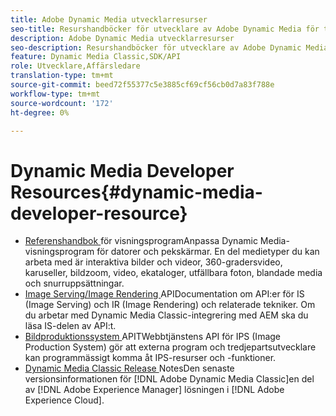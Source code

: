 ```yaml
---
title: Adobe Dynamic Media utvecklarresurser
seo-title: Resurshandböcker för utvecklare av Adobe Dynamic Media för tittare, bildvisning, bildåtergivning och bildproduktion
description: Adobe Dynamic Media utvecklarresurser
seo-description: Resurshandböcker för utvecklare av Adobe Dynamic Media för tittare, bildvisning, bildåtergivning och bildproduktion
feature: Dynamic Media Classic,SDK/API
role: Utvecklare,Affärsledare
translation-type: tm+mt
source-git-commit: beed72f55377c5e3885cf69cf56cb0d7a83f788e
workflow-type: tm+mt
source-wordcount: '172'
ht-degree: 0%

---
```



# Dynamic Media Developer Resources{#dynamic-media-developer-resource}

* [Referenshandbok ](/help/aem-viewers-ref/homeviewers.md)<!-- (https://experienceleague.adobe.com/docs/dynamic-media-developer-resources/library/home.html?lang=en) -->
för visningsprogramAnpassa Dynamic Media-visningsprogram för datorer och pekskärmar. En del medietyper du kan arbeta med är interaktiva bilder och videor, 360-gradersvideo, karuseller, bildzoom, video, ekataloger, utfällbara foton, blandade media och snurruppsättningar.
* [Image Serving/Image Rendering ](/help/aem-is-ir-api/homeisir.md)<!-- (https://experienceleague.adobe.com/docs/dynamic-media-developer-resources/image-serving-api/home.html?lang=en) -->
APIDocumentation om API:er för IS (Image Serving) och IR (Image Rendering) och relaterade tekniker. Om du arbetar med Dynamic Media Classic-integrering med AEM ska du läsa IS-delen av API:t.
* [Bildproduktionssystem ](/help/aem-ips-api/c-overview.md)
APITWebbtjänstens API för IPS (Image Production System) gör att externa program och tredjepartsutvecklare kan programmässigt komma åt IPS-resurser och -funktioner.
* [Dynamic Media Classic Release ](/help/s7-release-notes/s7rn2017.md)
NotesDen senaste versionsinformationen för  [!DNL Adobe Dynamic Media Classic]en del av  [!DNL Adobe Experience Manager] lösningen i  [!DNL Adobe Experience Cloud].